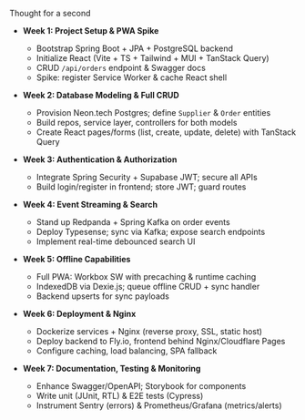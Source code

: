 Thought for a second


* **Week 1: Project Setup & PWA Spike**

  * Bootstrap Spring Boot + JPA + PostgreSQL backend
  * Initialize React (Vite + TS + Tailwind + MUI + TanStack Query)
  * CRUD `/api/orders` endpoint & Swagger docs
  * Spike: register Service Worker & cache React shell

* **Week 2: Database Modeling & Full CRUD**

  * Provision Neon.tech Postgres; define `Supplier` & `Order` entities
  * Build repos, service layer, controllers for both models
  * Create React pages/forms (list, create, update, delete) with TanStack Query

* **Week 3: Authentication & Authorization**

  * Integrate Spring Security + Supabase JWT; secure all APIs
  * Build login/register in frontend; store JWT; guard routes

* **Week 4: Event Streaming & Search**

  * Stand up Redpanda + Spring Kafka on order events
  * Deploy Typesense; sync via Kafka; expose search endpoints
  * Implement real-time debounced search UI

* **Week 5: Offline Capabilities**

  * Full PWA: Workbox SW with precaching & runtime caching
  * IndexedDB via Dexie.js; queue offline CRUD + sync handler
  * Backend upserts for sync payloads

* **Week 6: Deployment & Nginx**

  * Dockerize services + Nginx (reverse proxy, SSL, static host)
  * Deploy backend to Fly.io, frontend behind Nginx/Cloudflare Pages
  * Configure caching, load balancing, SPA fallback

* **Week 7: Documentation, Testing & Monitoring**

  * Enhance Swagger/OpenAPI; Storybook for components
  * Write unit (JUnit, RTL) & E2E tests (Cypress)
  * Instrument Sentry (errors) & Prometheus/Grafana (metrics/alerts)
